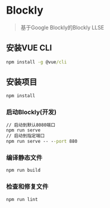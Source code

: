 # Blockly

> 基于Google Blockly的Blockly LLSE

## 安装VUE CLI
```cmd
npm install -g @vue/cli
```

## 安装项目 
```cmd
npm install
```

### 启动Blockly(开发)
```cmd
// 启动到默认8080端口
npm run serve
// 启动到指定端口
npm run serve -- --port 880
```

### 编译静态文件
```cmd
npm run build
```

### 检查和修复文件
```cmd
npm run lint
```